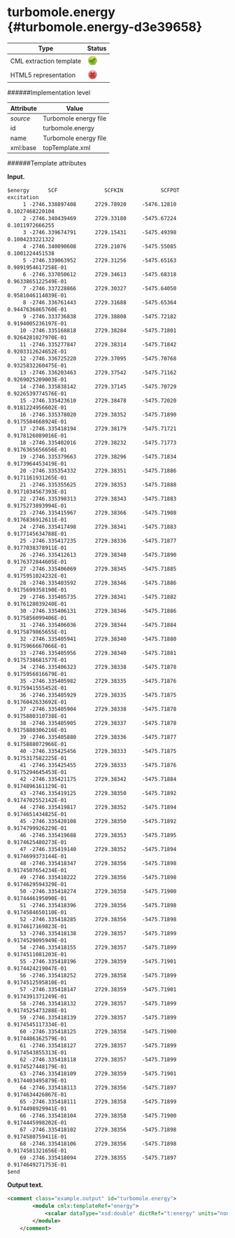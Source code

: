 # turbomole.energy {#turbomole.energy-d3e39658}


| Type                                                                                                                                                                                                  | Status                                                                                                                                                                                                |
|----|----|
| CML extraction template                                                                                                                                                                               | ![](/imgs/Total.png)                                                                                                                                                                                  |
| HTML5 representation                                                                                                                                                                                  | ![](/imgs/None.png)                                                                                                                                                                                   |

######Implementation level

| Attribute                                                                                                                                                                                             | Value                                                                                                                                                                                                 |
|----|----|
| *source*                                                                                                                                                                                              | Turbomole energy file                                                                                                                                                                                 |
| id                                                                                                                                                                                                    | turbomole.energy                                                                                                                                                                                      |
| name                                                                                                                                                                                                  | Turbomole energy file                                                                                                                                                                                 |
| xml:base                                                                                                                                                                                              | topTemplate.xml                                                                                                                                                                                       |

######Template attributes

**Input.**

    $energy      SCF               SCFKIN            SCFPOT            excitation
         1 -2746.338897408      2729.78920     -5476.12810     0.1027468220104
         2 -2746.340439469      2729.33180     -5475.67224     0.1011972666255
         3 -2746.339674791      2729.15431     -5475.49398     0.1004233221322
         4 -2746.340090608      2729.21076     -5475.55085     0.1001224451538
         5 -2746.339063952      2729.31256     -5475.65163     0.9891954617258E-01
         6 -2746.337050612      2729.34613     -5475.68318     0.9633865122549E-01
         7 -2746.337228866      2729.30327     -5475.64050     0.9581046114039E-01
         8 -2746.336761443      2729.31688     -5475.65364     0.9447636865760E-01
         9 -2746.333736838      2729.38808     -5475.72182     0.9194005236197E-01
        10 -2746.335168818      2729.38284     -5475.71801     0.9264281027970E-01
        11 -2746.335277847      2729.38314     -5475.71842     0.9203312624652E-01
        12 -2746.336725220      2729.37095     -5475.70768     0.9325832260475E-01
        13 -2746.336203463      2729.37542     -5475.71162     0.9269025209003E-01
        14 -2746.335838142      2729.37145     -5475.70729     0.9226539774576E-01
        15 -2746.335423610      2729.38478     -5475.72020     0.9181224956602E-01
        16 -2746.335378020      2729.38352     -5475.71890     0.9175584668924E-01
        17 -2746.335418194      2729.38179     -5475.71721     0.9178126089016E-01
        18 -2746.335402016      2729.38232     -5475.71773     0.9176365656656E-01
        19 -2746.335379663      2729.38296     -5475.71834     0.9173964453419E-01
        20 -2746.335354332      2729.38351     -5475.71886     0.9171161931265E-01
        21 -2746.335355625      2729.38353     -5475.71888     0.9171034567393E-01
        22 -2746.335398313      2729.38343     -5475.71883     0.9175273893994E-01
        23 -2746.335415967      2729.38366     -5475.71908     0.9176836912611E-01
        24 -2746.335417498      2729.38341     -5475.71883     0.9177145634788E-01
        25 -2746.335417235      2729.38336     -5475.71877     0.9177038378911E-01
        26 -2746.335412613      2729.38348     -5475.71890     0.9176372844605E-01
        27 -2746.335406069      2729.38345     -5475.71885     0.9175951024232E-01
        28 -2746.335403592      2729.38346     -5475.71886     0.9175699358190E-01
        29 -2746.335405735      2729.38341     -5475.71882     0.9176128039240E-01
        30 -2746.335406131      2729.38346     -5475.71886     0.9175856099406E-01
        31 -2746.335406036      2729.38344     -5475.71884     0.9175879865655E-01
        32 -2746.335405941      2729.38340     -5475.71880     0.9175966667066E-01
        33 -2746.335405956      2729.38340     -5475.71881     0.9175738681577E-01
        34 -2746.335406323      2729.38338     -5475.71878     0.9175956816679E-01
        35 -2746.335405982      2729.38335     -5475.71876     0.9175941555452E-01
        36 -2746.335405929      2729.38335     -5475.71875     0.9176042633692E-01
        37 -2746.335405904      2729.38338     -5475.71878     0.9175880310738E-01
        38 -2746.335405905      2729.38337     -5475.71878     0.9175880306216E-01
        39 -2746.335405880      2729.38336     -5475.71877     0.9175888072966E-01
        40 -2746.335425456      2729.38333     -5475.71875     0.9175317582225E-01
        41 -2746.335425455      2729.38333     -5475.71876     0.9175294645453E-01
        42 -2746.335421175      2729.38342     -5475.71884     0.9174896161129E-01
        43 -2746.335419125      2729.38350     -5475.71892     0.9174702552142E-01
        44 -2746.335419817      2729.38352     -5475.71894     0.9174651434825E-01
        45 -2746.335420108      2729.38350     -5475.71892     0.9174799926229E-01
        46 -2746.335419688      2729.38353     -5475.71895     0.9174625480273E-01
        47 -2746.335419140      2729.38352     -5475.71894     0.9174699373144E-01
        48 -2746.335418347      2729.38356     -5475.71898     0.9174507654234E-01
        49 -2746.335418222      2729.38356     -5475.71898     0.9174629594329E-01
        50 -2746.335418274      2729.38358     -5475.71900     0.9174446195090E-01
        51 -2746.335418396      2729.38356     -5475.71898     0.9174584650110E-01
        52 -2746.335418285      2729.38356     -5475.71898     0.9174617169823E-01
        53 -2746.335418138      2729.38357     -5475.71899     0.9174529095949E-01
        54 -2746.335418155      2729.38357     -5475.71899     0.9174511081203E-01
        55 -2746.335418196      2729.38359     -5475.71901     0.9174424219047E-01
        56 -2746.335418252      2729.38358     -5475.71899     0.9174512595810E-01
        57 -2746.335418147      2729.38359     -5475.71901     0.9174391371249E-01
        58 -2746.335418132      2729.38357     -5475.71899     0.9174525473288E-01
        59 -2746.335418139      2729.38357     -5475.71899     0.9174545117334E-01
        60 -2746.335418125      2729.38358     -5475.71900     0.9174486162579E-01
        61 -2746.335418127      2729.38357     -5475.71899     0.9174543855313E-01
        62 -2746.335418118      2729.38357     -5475.71899     0.9174527448179E-01
        63 -2746.335418109      2729.38359     -5475.71901     0.9174403495879E-01
        64 -2746.335418113      2729.38356     -5475.71897     0.9174634426867E-01
        65 -2746.335418111      2729.38358     -5475.71899     0.9174498929941E-01
        66 -2746.335418104      2729.38358     -5475.71900     0.9174445998202E-01
        67 -2746.335418102      2729.38356     -5475.71898     0.9174580759411E-01
        68 -2746.335418106      2729.38356     -5475.71898     0.9174581321656E-01
        69 -2746.335418094      2729.38355     -5475.71897     0.9174649271753E-01
    $end    
        

**Output text.**

```xml
<comment class="example.output" id="turbomole.energy">    
        <module cmlx:templateRef="energy">
            <scalar dataType="xsd:double" dictRef="t:energy" units="nonsi:hartree">-2746.335418094</scalar>
        </module> 
    </comment>
```

